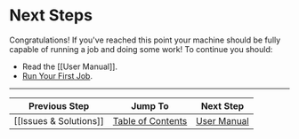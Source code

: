 # Next Steps
Congratulations! If you've reached this point your machine should be fully capable of running a job and doing some work! To continue you should:

* Read the [[User Manual]].
* [Run Your First Job](https://github.com/openpnp/openpnp/wiki/User-Manual#your-first-job).

***

| Previous Step                 | Jump To                 | Next Step                                   |
| ----------------------------- | ----------------------- | ------------------------------------------- |
| [[Issues & Solutions]] | [Table of Contents](https://github.com/openpnp/openpnp/wiki/Setup-and-Calibration) | [User Manual](https://github.com/openpnp/openpnp/wiki/User-Manual) |